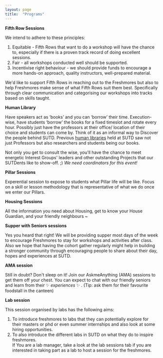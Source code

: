 ```yaml
---
layout: page
title:  "Programs"
---
```

**Fifth Row Sessions**

We intend to adhere to these principles:
1. Equitable - Fifth Rows that want to do a workshop will have the chance to, especially if there is a proven track record of doing excellent sessions.
2. Fair - all workshops conducted well should be supported.
3. Incentivise right behaviour - we should provide funds to encourage a more hands-on approach, quality instructors, well-prepared material.

We'd like to support Fifth Rows in reaching out to the Freshmores but also to help Freshmores make sense of what Fifth Rows suit them best. Specifically through clear communication and categorising our workshops into tracks based on skills taught.


**Human Library**

Have speakers act as ‘books’ and you can ‘borrow’ their time. Execution-wise, have students ‘borrow’ the books for a fixed timeslot and rotate every hour. Possibly just have the professors at their office/ location of their choice and students can come by. Think of it as an informal way to Discover the people behind SUTD. Previous [human libraries](https://docs.google.com/document/d/1UvHSNurYQyQ7Fpd3hj5LVKAsEBCkx3GNzvsFQXgqCRw/edit#) held at SUTD saw not just Professors but also researchers and students being our books.

Not only you get to consult the wise, you'll have the chance to meet energetic Interest Groups' leaders and other outstanding Projects that our SUTDents like to show-off. ;) 
*We need coordinators for this event!*


**Pillar Sessions**

Experential session to expose to students what Pillar life will be like. Focus on a skill or lesson methodology that is representative of what we do once we enter our Pillars.

**Housing Sessions**

All the information you need about Housing, get to know your House Guardian, and your friendly neighbours ~

**Supper with Seniors sessions**

Yes you heard that right! We will be providing supper most days of the week to encourage Freshmores to stay for workshops and activities after class. Also we hope that having the cohort gather regularly might help in building a stronger community through encouraging people to share about their day, hopes and experiences at SUTD. 

**AMA session**

Still in doubt?  Don't sleep on it! Join our AskmeAnything (AMA) sessions to get them off your chest. You can expect to chat with our friendly seniors and learn from their ✨ _experiences_ ✨ . (Tip: ask them for their favourite foodstall in the canteen)

**Lab session**

This session organised by labs has the following aims: <br/>
1. To introduce freshmores to labs that they can potentially explore for their masters or phd or even summer internships and also look at some hiring opportunities.<br/>
2. To also introduce the different labs in SUTD on what they do to inspire freshmores. <br/>
If You are a lab manager, take a look at the lab sessions tab if you are interested in taking part as a lab to host a session for the freshmores. 

